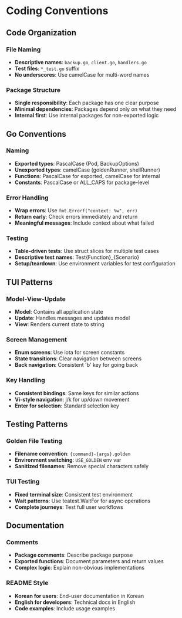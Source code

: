 # Coding Conventions

## Code Organization

### File Naming
- **Descriptive names**: `backup.go`, `client.go`, `handlers.go`
- **Test files**: `*_test.go` suffix
- **No underscores**: Use camelCase for multi-word names

### Package Structure
- **Single responsibility**: Each package has one clear purpose
- **Minimal dependencies**: Packages depend only on what they need
- **Internal first**: Use internal packages for non-exported logic

## Go Conventions

### Naming
- **Exported types**: PascalCase (Pod, BackupOptions)
- **Unexported types**: camelCase (goldenRunner, shellRunner)
- **Functions**: PascalCase for exported, camelCase for internal
- **Constants**: PascalCase or ALL_CAPS for package-level

### Error Handling
- **Wrap errors**: Use `fmt.Errorf("context: %w", err)`
- **Return early**: Check errors immediately and return
- **Meaningful messages**: Include context about what failed

### Testing
- **Table-driven tests**: Use struct slices for multiple test cases
- **Descriptive test names**: Test{Function}_{Scenario}
- **Setup/teardown**: Use environment variables for test configuration

## TUI Patterns

### Model-View-Update
- **Model**: Contains all application state
- **Update**: Handles messages and updates model
- **View**: Renders current state to string

### Screen Management
- **Enum screens**: Use iota for screen constants
- **State transitions**: Clear navigation between screens
- **Back navigation**: Consistent 'b' key for going back

### Key Handling
- **Consistent bindings**: Same keys for similar actions
- **Vi-style navigation**: j/k for up/down movement
- **Enter for selection**: Standard selection key

## Testing Patterns

### Golden File Testing
- **Filename convention**: `{command}-{args}.golden`
- **Environment switching**: `USE_GOLDEN` env var
- **Sanitized filenames**: Remove special characters safely

### TUI Testing
- **Fixed terminal size**: Consistent test environment
- **Wait patterns**: Use teatest.WaitFor for async operations
- **Complete journeys**: Test full user workflows

## Documentation

### Comments
- **Package comments**: Describe package purpose
- **Exported functions**: Document parameters and return values
- **Complex logic**: Explain non-obvious implementations

### README Style
- **Korean for users**: End-user documentation in Korean
- **English for developers**: Technical docs in English
- **Code examples**: Include usage examples